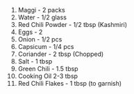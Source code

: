 1. Maggi - 2 packs
2. Water - 1/2 glass
3. Red Chili Powder - 1/2 tbsp (Kashmiri)
4. Eggs - 2
5. Onion - 1/2 pcs
6. Capsicum - 1/4 pcs
7. Coriander - 2 tbsp (Chopped)
8. Salt - 1 tbsp
9. Green Chili - 1.5 tbsp
10. Cooking Oil 2-3 tbsp
11. Red Chili Flakes - 1 tbsp (to garnish)